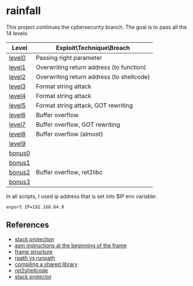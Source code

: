 # rainfall

This project continues the cybersecurity branch.
The goal is to pass all the 14 levels:

| Level | Exploit\Technique\Breach |
| ----- | ------- |
| [level0](/level0/walkthrough.md) | Passing right parameter |
| [level1](/level1/walkthrough.md) | Overwriting return address (to function) |
| [level2](/level2/walkthrough.md) | Overwriting return address (to shellcode) |
| [level3](/level3/walkthrough.md) | Format string attack |
| [level4](/level4/walkthrough.md) | Format string attack |
| [level5](/level5/walkthrough.md) | Format string attack, GOT rewriting |
| [level6](/level6/walkthrough.md) | Buffer overflow |
| [level7](/level7/walkthrough.md) | Buffer overflow, GOT rewriting |
| [level8](/level8/walkthrough.md) | Buffer overflow (almost) |
| [level9](/level9/walkthrough.md) | |
| [bonus0](/bonus0/walkthrough.md) | |
| [bonus1](/bonus1/walkthrough.md) | |
| [bonus2](/bonus2/walkthrough.md) | Buffer overflow, ret2libc |
| [bonus3](/bonus3/walkthrough.md) | |

In all scripts, I used ip address that is set into $IP env variable:  
```
export IP=192.168.64.9
```

## References
- [stack protection](https://developers.redhat.com/articles/2022/06/02/use-compiler-flags-stack-protection-gcc-and-clang#control_flow_integrity)
- [asm instructions at the beginning of the frame](https://reverseengineering.stackexchange.com/questions/15173/what-is-the-purpose-of-these-instructions-before-the-main-preamble)
- [frame structure](https://reverseengineering.stackexchange.com/questions/14880/basic-reversing-question-about-local-variable/14883#14883)
- [rpath vs runpath](https://medium.com/obscure-system/rpath-vs-runpath-883029b17c45)
- [compiling a shared library](https://amir.rachum.com/blog/2016/09/17/shared-libraries/#compiling-a-shared-library)
- [ret2shellcode](https://wiki.bi0s.in/pwning/stack-overflow/return-to-shellcode/)
- [stack protector](https://mudongliang.github.io/2016/05/24/stack-protector.html)
